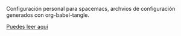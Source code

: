 Configuración personal para spacemacs, archvios de configuración generados con org-babel-tangle.

[Puedes leer aquí](spacemacs.org)
